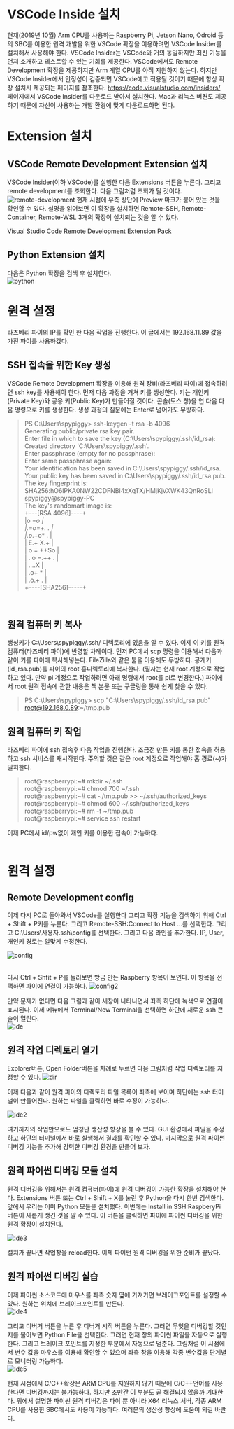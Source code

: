 # VSCode Inside 설치
현재(2019년 10월) Arm CPU를 사용하는 Raspberry Pi, Jetson Nano, Odroid 등의 SBC를 이용한 원격 개발을 위한 VSCode 확장을 이용하려면 VSCode Insider를 설치해서 사용해야 한다. VSCode Insider는 VSCode와 거의 동일하지만 최신 기능을 먼저 소개하고 테스트할 수 있는 기회를 제공한다. VSCode에서도 Remote Development 확장을 제공하지만 Arm 계열 CPU를 아직 지원하지 않는다. 하지만 VSCode Insider에서 안정성이 검증되면 VSCode에고 적용될 것이기 때문에 항상 확장 설치시 제공되는 페이지를 참조한다. https://code.visualstudio.com/insiders/ 페이지에서 VSCode Insider를 다운로드 받아서 설치한다. Mac과 리눅스 버젼도 제공하기 때문에 자신이 사용하는 개발 환경에 맞게 다운로드하면 된다.

# Extension 설치
## VSCode Remote Development Extension 설치

VSCode Insider(이하 VSCode)를 실행한 다음 Extensions 버튼을 누른다. 그리고 remote development를 조회한다.  다음 그림처럼 조회가 될 것이다.<br/>
![remote-development](../../tip_image/1-5-1.png)
현재 시점에 우측 상단에 Preview 마크가 붙어 있는 것을 확인할 수 있다. 설명을 읽어보면 이 확장을 설치하면 Remote-SSH, Remote-Container, Remote-WSL 3개의 확장이 설치되는 것을 알 수 있다.

Visual Studio Code Remote Development Extension Pack

## Python  Extension  설치
다음은 Python 확장을 검색 후 설치한다.<br/>
![python](../../tip_image/1-5-2.png)

# 원격 설정
라즈베리 파이의 IP를 확인 한 다음 작업을 진행한다. 이 글에서는 192.168.11.89 값을 가진 파이를 사용하겠다.

## SSH 접속을 위한 Key 생성
VSCode Remote Development 확장을 이용해 원격 장비(라즈베리 파이)에 접속하려면 ssh key를 사용해야 한다.
먼저 다음 과정을 거쳐 키를 생성한다. 키는 개인키(Private Key)와 공용 키(Public Key)가 만들어질 것이다.
콘솔(도스 창)을 연 다음 다음 명령으로 키를 생성한다. 생성 과정의 질문에는 Enter로 넘어가도 무방하다.

>PS C:\Users\spypiggy> ssh-keygen -t rsa -b 4096</br>
Generating public/private rsa key pair.</br>
Enter file in which to save the key (C:\Users\spypiggy/.ssh/id_rsa):</br>
Created directory 'C:\Users\spypiggy/.ssh'.</br>
Enter passphrase (empty for no passphrase):</br>
Enter same passphrase again:</br>
Your identification has been saved in C:\Users\spypiggy/.ssh/id_rsa.</br>
Your public key has been saved in C:\Users\spypiggy/.ssh/id_rsa.pub.</br>
The key fingerprint is:</br>
SHA256:hO6lPKA0NW22CDFNBi4xXqTX/HMjKjvXWK43QnRoSLI spypiggy@spypiggy-PC</br>
The key's randomart image is:</br>
+---[RSA 4096]----+</br>
|o =*o            |</br>
|.=o=+. .         |</br>
|.o*.+o* .        |</br>
| E.+ X.+         |</br>
|  o = ++So       |</br>
| . o =.++ .      |</br>
|  ....X          |</br>
|   .o+ *         |</br>
|   .o.+ .        |</br>
+----[SHA256]-----+</br>

</br>


## 원격 컴퓨터 키 복사
생성키가 C:\Users\spypiggy/.ssh/ 디렉토리에 있음을 알 수 있다. 이제 이 키를 원격 컴퓨터(라즈베리 파이)에 반영할 차례이다.
먼저 PC에서 scp 명령을 이용해서 다음과 같이 키를 파이에 복사해넣는다. FileZilla와 같은 툴을 이용해도 무방하다. 공개키(id_rsa.pub)를 파이의 root 홈디렉토리에 복사한다. (필자는 현재 root 계정으로 작업하고 있다. 만약 pi 계정으로 작업하려면 아래 명령에서 root를 pi로 변경한다.) 파이에서 root 원격 접속에 관한 내용은 책 본문 또는 구글링을 통해 쉽게 찾을 수 있다.

>PS C:\Users\spypiggy> scp "C:\Users\spypiggy/.ssh/id_rsa.pub" root@192.168.0.89:~/tmp.pub

## 원격 컴퓨터 키 작업
라즈베리 파이에 ssh 접속후 다음 작업을 진행한다. 조금전 만든 키를 통한 접속을 허용하고 ssh 서비스를 재시작한다. 주의할 것은 같은 root 계정으로 작업해야 홈 경로(~)가 일치한다.

>root@raspberrypi:~# mkdir ~/.ssh</br>
root@raspberrypi:~# chmod 700 ~/.ssh</br>
root@raspberrypi:~# cat ~/tmp.pub >> ~/.ssh/authorized_keys</br>
root@raspberrypi:~# chmod 600 ~/.ssh/authorized_keys</br>
root@raspberrypi:~# rm -f ~/tmp.pub</br>
root@raspberrypi:~# service ssh restart</br>

이제 PC에서 id/pw없이 개인 키를 이용한 접속이 가능하다.</br></br>

# 원격 설정
## Remote Development config

이제 다시 PC로 돌아와서 VSCode를 실행한다 그리고 확장 기능을 검색하기 위해 Ctrl + Shift + P키를 누른다. 그리고 Remote-SSH:Connect to Host ...를 선택한다. 그리고 C:\Users\사용자\.ssh\config를 선택한다. 그리고 다음 라인을 추가한다. IP, User, 개인키 경로는 알맞게 수정한다. </br>

![config](../../tip_image/1-5-3.png)

</br>다시 Ctrl + Shfit + P를 눌러보면 방금 만든 Raspberry 항목이 보인다. 이 항목을 선택하면 파이에 연결이 가능하다.
![config2](../../tip_image/1-5-4.png)

만약 문제가 없다면 다음 그림과 같이 새창이 나타나면서 좌측 하단에 녹색으로 연결이 표시된다. 이제 메뉴에서 Terminal/New Terminal을 선택하면 하단에 새로운 ssh 콘솔이 열린다.</br>
![ide](../../tip_image/1-5-5.png)

## 원격 작업 디렉토리 열기

Explorer버튼, Open Folder버튼을 차례로 누르면 다음 그림처럼 작업 디렉토리를 지정할 수 있다.
![dir](../../tip_image/1-5-6.png)

이제 다음과 같이 원격 파이의 디렉토리 파일 목록이 좌측에 보이며 하단에는 ssh 터미널이 만들어진다. 원하는 파일을 클릭하면 바로 수정이 가능하다.</br>

![ide2](../../tip_image/1-5-7.png)

여기까지의 작업만으로도 엄청난 생산성 향상을 볼 수 있다. GUI 환경에서 파일을 수정하고 하단의 터미널에서 바로 실행해서 결과를 확인할 수 있다. 마지막으로 원격 파이썬 디버깅 기능을 추가해 강력한 디버깅 환경을 만들어 보자.</br>

## 원격 파이썬 디버깅 모듈 설치

원격 디버깅을 위해서는 원격 컴퓨터(파이)에 원격 디버깅이 가능한 확장을 설치해야 한다. Extensions 버튼 또는 Ctrl + Shift + X를 눌런 후 Python을 다시 한번 검색한다. 앞에서 우리는 이미 Python 모듈을 설치했다. 이번에는 Install in SSH:RaspberyPi 버튼이 새롭게 생긴 것을 알 수 있다.
이 버튼을 클릭하면 파이에 파이썬 디버깅을 위한 원격 확장이 설치된다.</br>

![ide3](../../tip_image/1-5-8.png)

설치가 끝나면 작업창을  reload한다. 이제 파이썬 원격 디버깅을 위한 준비가 끝났다.</br>

## 원격 파이썬 디버깅 실습

이제 파이썬 소스코드에 마우스를 좌측 숫자 옆에 가져가면 브레이크포인트를 설정할 수 있다. 원하는 위치에 브레이크포인트를 만든다.</br>
![ide4](../../tip_image/1-5-9.png)

그리고 디버거 버튼을 누른 후 디버거 시작 버튼을 누른다. 그러면 무엇을 디버깅할 것인지를 물어보면 Python File을 선택한다. 그러면 현재 창의 파이썬 파일을 자동으로 실행한다. 그리고 브레이크 포인트를 지정한 부분에서 자동으로 멈춘다. 그림처럼 이 시점에서 변수 값을 마우스를 이용해 확인할 수 있으며 좌측 창을 이용해 각종 변수값을 단계별로 모니터링 가능하다. </br>
![ide5](../../tip_image/1-5-10.png)

현재 시점에서 C/C++확장은 ARM CPU를 지원하지 않기 때문에 C/C++언어를 사용한다면 디버깅까지는 불가능하다. 하지만 조만간 이 부분도 곹 해결되지 않을까 기대한다.
위에서 설명한 파이썬 원격 디버깅은 파이 뿐 아니라 X64 리눅스 서버, 각종 ARM CPU를 사용한 SBC에서도 사용이 가능하다. 여러분의 생산성 향상에 도움이 되길 바란다.








